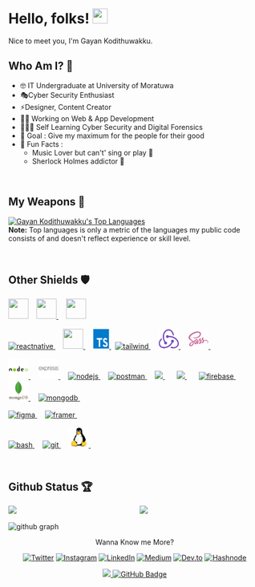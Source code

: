 # Hello, folks! <img src="https://raw.githubusercontent.com/MartinHeinz/MartinHeinz/master/wave.gif" width="30px" height="30px">

Nice to meet you, I'm Gayan Kodithuwakku.

## Who Am I? 🤠

- 🤓 IT Undergraduate at University of Moratuwa 
- 🎭Cyber Security Enthusiast
- ⚡Designer, Content Creator
- 👩‍💻 Working on Web & App Development 
- 🕵🏻‍♂️ Self Learning Cyber Security and Digital Forensics
- 🎯 Goal : Give my maximum for the people for their good 
- 💌 Fun Facts : 
    - Music Lover but can't' sing or play 🐼 
    - Sherlock Holmes addictor 🙂
    
<br>

## My Weapons 🌟

<!-- [![Top Langs](https://github-readme-stats.vercel.app/api/top-langs/?username=gayankod&theme=react&langs_count=8)](https://github.com/gayankod/github-readme-stats) -->
 <a href="https://github.com/GayanKod/github-readme-stats"><img alt="Gayan Kodithuwakku's Top Languages" src="https://github-readme-stats.vercel.app/api/top-langs/?username=GayanKod&langs_count=8&count_private=true&layout=compact&theme=react&hide_border=true&bg_color=0D1117" /></a>
  <br/>
  <b>Note:</b> Top languages is only a metric of the languages my public code consists of and doesn't reflect experience or skill level.


<br>

## Other Shields 🛡

<p align="left">
    <a href="https://www.java.com" target="_blank"> <img src="https://img.icons8.com/color/48/000000/java-coffee-cup-logo.png" width="40" height="40"/></a>&nbsp; &nbsp;
    <a href="https://www.cprogramming.com/" target="_blank"><img src="https://img.icons8.com/color/48/000000/c-programming.png" width="40" height="40"/> </a>&nbsp; &nbsp;
    <a href="https://www.python.org" target="_blank"> <img src="https://img.icons8.com/color/48/000000/python.png" width="40" height="40"/> </a>
    <br />
    <br />
    <a href="https://reactnative.dev/" target="_blank" rel="noreferrer"> <img src="https://reactnative.dev/img/header_logo.svg" alt="reactnative" width="40" height="40"/> </a> &nbsp; &nbsp;
    <a href="https://developer.mozilla.org/en-US/docs/Web/JavaScript" target="_blank"> <img src="https://img.icons8.com/color/48/000000/javascript.png" width="40" height="40"/> </a>&nbsp; &nbsp;
    <a href="https://www.typescriptlang.org/" target="_blank" rel="noreferrer"> <img src="https://raw.githubusercontent.com/devicons/devicon/master/icons/typescript/typescript-original.svg" alt="typescript" width="32" height="40"/> </a> &nbsp;
    <a href="https://tailwindcss.com/" target="_blank" rel="noreferrer"> <img src="https://www.vectorlogo.zone/logos/tailwindcss/tailwindcss-icon.svg" alt="tailwind" width="40" height="40"/> </a> &nbsp; &nbsp;
    <a href="https://redux.js.org" target="_blank" rel="noreferrer"> <img src="https://raw.githubusercontent.com/devicons/devicon/master/icons/redux/redux-original.svg" alt="redux" width="40" height="40"/> </a> &nbsp; &nbsp;
    <a href="https://sass-lang.com" target="_blank" rel="noreferrer"> <img src="https://raw.githubusercontent.com/devicons/devicon/master/icons/sass/sass-original.svg" alt="sass" width="40" height="40"/> </a> &nbsp; &nbsp;
    <br />
    <br />
    <a href="https://nodejs.org" target="_blank" rel="noreferrer"> <img src="https://raw.githubusercontent.com/devicons/devicon/master/icons/nodejs/nodejs-original-wordmark.svg" alt="nodejs" width="40" height="40"/> </a> &nbsp; &nbsp;
    <a href="https://expressjs.com" target="_blank" rel="noreferrer"> <img src="https://raw.githubusercontent.com/devicons/devicon/master/icons/express/express-original-wordmark.svg" alt="express" width="40" height="40"/> </a> &nbsp; &nbsp;
    <a href="https://dotnet.microsoft.com/en-us/" target="_blank" rel="noreferrer"> <img src="https://upload.wikimedia.org/wikipedia/commons/thumb/7/7d/Microsoft_.NET_logo.svg/1200px-Microsoft_.NET_logo.svg.png" alt="nodejs" width="40" height="40"/> </a> &nbsp; &nbsp;
    <a href="https://postman.com" target="_blank" rel="noreferrer"> <img src="https://www.vectorlogo.zone/logos/getpostman/getpostman-icon.svg" alt="postman" width="40" height="40"/> </a> &nbsp; &nbsp;
    <a style="padding-right:8px;" href="https://www.mysql.com/" target="_blank"> <img src="https://img.icons8.com/fluent/50/000000/mysql-logo.png" height="40"/> </a>&nbsp; &nbsp;
    <a style="padding-right:8px;" href="https://www.microsoft.com/en-us/sql-server/" target="_blank"> <img src="https://seeklogo.com/images/M/microsoft-sql-server-logo-96AF49E2B3-seeklogo.com.png" height="40"/> </a>&nbsp; &nbsp;
    <a href="https://firebase.google.com/" target="_blank" rel="noreferrer"> <img src="https://www.vectorlogo.zone/logos/firebase/firebase-icon.svg" alt="firebase" width="40" height="40"/> </a> &nbsp; &nbsp;
    <a href="https://www.mongodb.com/" target="_blank" rel="noreferrer"> <img src="https://raw.githubusercontent.com/devicons/devicon/master/icons/mongodb/mongodb-original-wordmark.svg" alt="mongodb" width="40" height="40"/> </a> &nbsp; &nbsp;
    <a href="https://www.sanity.io/" target="_blank" rel="noreferrer"> <img src="https://repository-images.githubusercontent.com/252413723/e6f28180-8882-11ea-9e76-78d72dfa2af0" alt="mongodb" width="40" height="40"/> </a> &nbsp; &nbsp;
    <br />
    <br />
    <a href="https://www.figma.com/" target="_blank" rel="noreferrer"> <img src="https://www.vectorlogo.zone/logos/figma/figma-icon.svg" alt="figma" width="40" height="40"/> </a> &nbsp; &nbsp;
    <a href="https://www.framer.com/" target="_blank" rel="noreferrer"> <img src="https://www.vectorlogo.zone/logos/framer/framer-icon.svg" alt="framer" width="40" height="40"/> </a> &nbsp; &nbsp;
    <br />
    <br />
    <a href="https://www.gnu.org/software/bash/" target="_blank" rel="noreferrer"> <img src="https://www.vectorlogo.zone/logos/gnu_bash/gnu_bash-icon.svg" alt="bash" width="40" height="40"/> </a> &nbsp; &nbsp;
    <a href="https://git-scm.com/" target="_blank" rel="noreferrer"> <img src="https://www.vectorlogo.zone/logos/git-scm/git-scm-icon.svg" alt="git" width="40" height="40"/> </a> &nbsp; &nbsp;
    <a href="https://www.linux.org/" target="_blank" rel="noreferrer"> <img src="https://raw.githubusercontent.com/devicons/devicon/master/icons/linux/linux-original.svg" alt="linux" width="40" height="40"/> </a> &nbsp; &nbsp;
</p>

<br>

 
## Github Status 🏆

<img  src="https://github-readme-stats.vercel.app/api?username=gayankod&count_private=true&show_icons=true&hide_border=true&theme=react&hide_border=true&bg_color=0D1117" width="48%" align="right" >

<img  src="https://github-readme-streak-stats.herokuapp.com/?user=GayanKod&theme=black-ice&hide_border=true&stroke=0000&background=060A0CD0" width="48%" >
<br>

![github graph](https://activity-graph.herokuapp.com/graph?username=GayanKod&bg_color=0D1117&color=5BCDEC&line=5BCDEC&point=FFFFFF&hide_border=true")
<br>

<p align="center">Wanna Know me More?</p>

<p align="center">
 
<a href="https://twitter.com/GayanKodX" target="_blank">
<img src="https://img.shields.io/badge/-Twitter-%231DA1F2" alt="Twitter" /></a> 

<a href="https://www.instagram.com/gayankod" target="_blank">
<img src="https://img.shields.io/badge/-Instagram-%23df193d" alt="Instagram" /></a>  

<a href="https://www.linkedin.com/in/gayankod/" target="_blank">
<img src="https://img.shields.io/badge/-LinkedIn-%233781da" alt="LinkedIn"/></a>
    
<a href="https://gayankod.medium.com/" target="_blank">
<img src="https://img.shields.io/badge/-Medium-%2337817f" alt="Medium" /></a>

<a href="https://dev.to/gayankod" target="_blank">
<img src="https://img.shields.io/badge/-Dev.to-%23000000" alt="Dev.to" /></a> 

<a href="https://gayankod.hashnode.dev/" target="_blank">
<img src="https://img.shields.io/badge/-Hashnode-%232962ff" alt="Hashnode" /></a>   

</p>

<p align="center">
<a href="https://github.com/Meghna-DAS/github-profile-views-counter">
    <img src="https://komarev.com/ghpvc/?username=GayanKod">
</a>
<a href="https://github.com/GayanKod?tab=followers"><img src="https://img.shields.io/github/followers/GayanKod?label=Followers&style=social" alt="GitHub Badge"></a>
</p>
